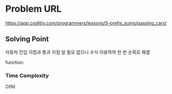 # Problem URL
https://app.codility.com/programmers/lessons/5-prefix_sums/passing_cars/

## Solving Point 

자동차 진입 지점과 통과 지점 알 필요 없으니
수식 이용하여 한 번 순회로 해결

function:
    

### Time Complexity
O(N)
